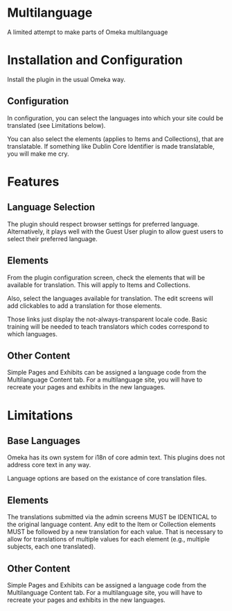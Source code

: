 # Multilanguage
A limited attempt to make parts of Omeka multilanguage

# Installation and Configuration

Install the plugin in the usual Omeka way.

## Configuration

In configuration, you can select the languages into which your site could be translated (see Limitations below).

You can also select the elements (applies to Items and Collections), that are translatable. If something like
Dublin Core Identifier is made translatable, you will make me cry.

# Features

## Language Selection

The plugin should respect browser settings for preferred language. Alternatively, it plays well with the Guest User plugin
to allow guest users to select their preferred language.

## Elements

From the plugin configuration screen, check the elements that will be available for translation. 
This will apply to Items and Collections. 

Also, select the languages available for translation. The edit screens will add clickables to add a translation for those elements.

Those links just display the not-always-transparent locale code. Basic training will be needed to teach translators which codes correspond to which languages.

## Other Content

Simple Pages and Exhibits can be assigned a language code from the Multilanguage Content tab. For a multilanguage site,
you will have to recreate your pages and exhibits in the new languages.

# Limitations

## Base Languages

Omeka has its own system for i18n of core admin text. This plugins does not address core text in any way.

Language options are based on the existance of core translation files.

## Elements

The translations submitted via the admin screens MUST be IDENTICAL to the original language content. Any edit to the
Item or Collection elements MUST be followed by a new translation for each value. That is necessary to allow for
translations of multiple values for each element (e.g., multiple subjects, each one translated).

## Other Content

Simple Pages and Exhibits can be assigned a language code from the Multilanguage Content tab. For a multilanguage site,
you will have to recreate your pages and exhibits in the new languages.

